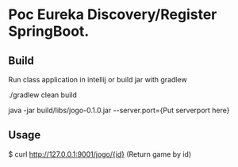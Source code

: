# Poc Eureka Discovery/Register SpringBoot.

## Build

Run class application in intellij or build jar with gradlew 

./gradlew clean build

java -jar build/libs/jogo-0.1.0.jar --server.port={Put serverport here}

## Usage 

$ curl http://127.0.0.1:9001/jogo/{id} (Return game by id)
